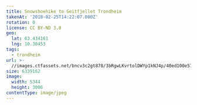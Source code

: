 ```yaml
---
title: Snowshoehike to Geitfjellet Trondheim
takenAt: '2018-02-25T14:22:07.000Z'
rotation: 0
license: CC BY-ND 3.0
geo:
  lat: 63.434161
  lng: 10.30453
tags:
  - trondheim
url: >-
  //images.ctfassets.net/bncv3c2gt878/3bRgwLKvrtolDWYp1kNJ4p/40ed100e572fcdfe2d6bbde799b30569/snowshoehike-to-geitfjellet-trondheim_40437459752_o
size: 6339162
image:
  width: 5344
  height: 3006
contentType: image/jpeg
---
```


